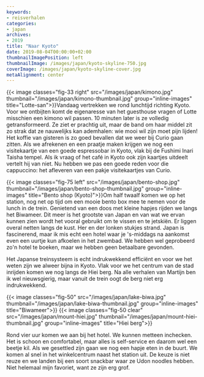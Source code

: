 ```yaml
---
keywords:
- reisverhalen
categories:
- japan
archives:
- 2019
title: "Naar Kyoto"
date: 2019-08-04T00:00:00+02:00
thumbnailImagePosition: left
thumbnailImage: /images/japan/kyoto-skyline-750.jpg
coverImage: /images/japan/kyoto-skyline-cover.jpg
metaAlignment: center
---
```

{{< image classes="fig-33 right" src="/images/japan/kimono.jpg" thumbnail="/images/japan/kimono-thumbnail.jpg" group="inline-images" title="Lotte-san">}}Vandaag vertrekken we rond lunchtijd richting Kyoto. Voor we ontbijten komt de eigenaresse van het guesthouse vragen of Lotte misschien een kimono wil passen. 10 minuten later is ze volledig getransformeerd. Ze ziet er prachtig uit, maar de band om haar middel zit zo strak dat ze nauwelijks kan ademhalen: wie mooi wil zijn moet pijn lijden!
Het koffie van gisteren is zo goed bevallen dat we weer bij Curio gaan zitten. Als we afrekenen en een praatje maken krijgen we nog een visitekaartje van een goede espressobar in Kyoto, vlak bij de Fushimi Inari Taisha tempel. Als ik vraag of het café in Kyoto ook zijn kaartjes uitdeelt vertelt hij van niet. Nu hebben we pas een goede reden voor die cappuccino: het afleveren van een pakje visitekaartjes van Curio.


{{< image classes="fig-75 left" src="/images/japan/bento-shop.jpg" thumbnail="/images/japan/bento-shop-thumbnail.jpg" group="inline-images" title="Bento shop (Kyoto)">}}Om half twaalf komen we op het station, nog net op tijd om een mooie bento box mee te nemen voor de lunch in de trein. Genietend van een doos met kleine hapjes rijden we langs het Biwameer. Dit meer is het grootste van Japan en van wat we ervan kunnen zien wordt het vooral gebruikt om te vissen en te jetskiën. Er liggen overal netten langs de kust. Her en der lonken stukjes strand. Japan is fascinerend, maar ik mis echt een hotel waar je 's-middags na aankomst even een uurtje kun afkoelen in het zwembad. We hebben wel geprobeerd zo'n hotel te boeken, maar we hebben geen betaalbare gevonden.

Het Japanse treinsysteem is echt indrukwekkend efficiënt en voor we het weten zijn we alweer bijna in Kyoto. Vlak voor we het centrum van de stad inrijden komen we nog langs de Hiei berg. Na alle verhalen van Martijn ben ik wel nieuwsgierig, maar vanuit de trein oogt de berg niet erg indrukwekkend.

{{< image classes="fig-50" src="/images/japan/lake-biwa.jpg" thumbnail="/images/japan/lake-biwa-thumbnail.jpg" group="inline-images" title="Biwameer">}}
{{< image classes="fig-50 clear" src="/images/japan/mount-hiei.jpg" thumbnail="/images/japan/mount-hiei-thumbnail.jpg" group="inline-images" title="Hiei berg">}}

Rond vier uur komen we aan bij het hotel. We kunnen metteen inchecken. Het is schoon en comfortabel, maar alles is self-service en daarom wel een beetje kil. Als we gesettled zijn gaan we nog een hapje eten in de buurt. We komen al snel in het winkelcentrum naast het station uit. De keuze is niet reuze en we landen bij een soort snackbar waar ze Udon noodles hebben. Niet helemaal mijn favoriet, want ze zijn erg grof.

